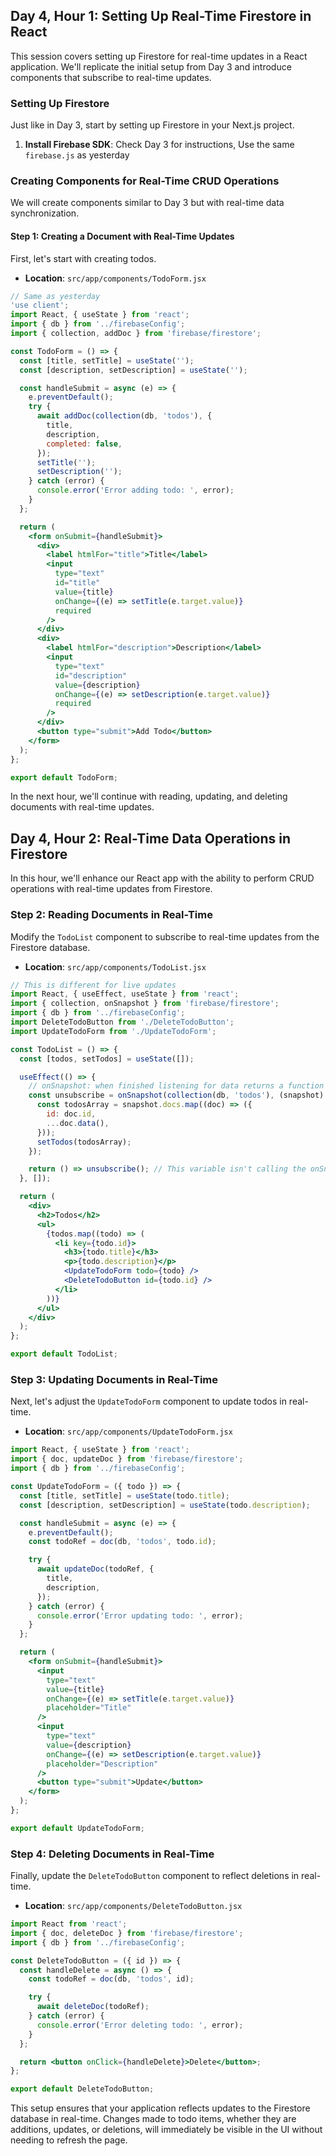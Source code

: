 ## Day 4, Hour 1: Setting Up Real-Time Firestore in React

This session covers setting up Firestore for real-time updates in a React application. We'll replicate the initial setup from Day 3 and introduce components that subscribe to real-time updates.

### Setting Up Firestore

Just like in Day 3, start by setting up Firestore in your Next.js project.

1. **Install Firebase SDK**:
   Check Day 3 for instructions, Use the same `firebase.js` as yesterday

### Creating Components for Real-Time CRUD Operations

We will create components similar to Day 3 but with real-time data synchronization.

#### Step 1: Creating a Document with Real-Time Updates

First, let's start with creating todos.

- **Location**: `src/app/components/TodoForm.jsx`

```jsx
// Same as yesterday
'use client';
import React, { useState } from 'react';
import { db } from '../firebaseConfig';
import { collection, addDoc } from 'firebase/firestore';

const TodoForm = () => {
  const [title, setTitle] = useState('');
  const [description, setDescription] = useState('');

  const handleSubmit = async (e) => {
    e.preventDefault();
    try {
      await addDoc(collection(db, 'todos'), {
        title,
        description,
        completed: false,
      });
      setTitle('');
      setDescription('');
    } catch (error) {
      console.error('Error adding todo: ', error);
    }
  };

  return (
    <form onSubmit={handleSubmit}>
      <div>
        <label htmlFor="title">Title</label>
        <input
          type="text"
          id="title"
          value={title}
          onChange={(e) => setTitle(e.target.value)}
          required
        />
      </div>
      <div>
        <label htmlFor="description">Description</label>
        <input
          type="text"
          id="description"
          value={description}
          onChange={(e) => setDescription(e.target.value)}
          required
        />
      </div>
      <button type="submit">Add Todo</button>
    </form>
  );
};

export default TodoForm;
```

In the next hour, we'll continue with reading, updating, and deleting documents with real-time updates.

<!--! Hour 2  -->

## Day 4, Hour 2: Real-Time Data Operations in Firestore

In this hour, we'll enhance our React app with the ability to perform CRUD operations with real-time updates from Firestore.

### Step 2: Reading Documents in Real-Time

Modify the `TodoList` component to subscribe to real-time updates from the Firestore database.

- **Location**: `src/app/components/TodoList.jsx`

```jsx
// This is different for live updates
import React, { useEffect, useState } from 'react';
import { collection, onSnapshot } from 'firebase/firestore';
import { db } from '../firebaseConfig';
import DeleteTodoButton from './DeleteTodoButton';
import UpdateTodoForm from './UpdateTodoForm';

const TodoList = () => {
  const [todos, setTodos] = useState([]);

  useEffect(() => {
    // onSnapshot: when finished listening for data returns a function named "unsubscribe" This is why we name the variable unsubscribe.
    const unsubscribe = onSnapshot(collection(db, 'todos'), (snapshot) => {
      const todosArray = snapshot.docs.map((doc) => ({
        id: doc.id,
        ...doc.data(),
      }));
      setTodos(todosArray);
    });

    return () => unsubscribe(); // This variable isn't calling the onSnapshot method (we didnt pass reference, we invoked it), its calling the method thats returned by the onSnapshot method to stop listening.
  }, []);

  return (
    <div>
      <h2>Todos</h2>
      <ul>
        {todos.map((todo) => (
          <li key={todo.id}>
            <h3>{todo.title}</h3>
            <p>{todo.description}</p>
            <UpdateTodoForm todo={todo} />
            <DeleteTodoButton id={todo.id} />
          </li>
        ))}
      </ul>
    </div>
  );
};

export default TodoList;
```

### Step 3: Updating Documents in Real-Time

Next, let's adjust the `UpdateTodoForm` component to update todos in real-time.

- **Location**: `src/app/components/UpdateTodoForm.jsx`

```jsx
import React, { useState } from 'react';
import { doc, updateDoc } from 'firebase/firestore';
import { db } from '../firebaseConfig';

const UpdateTodoForm = ({ todo }) => {
  const [title, setTitle] = useState(todo.title);
  const [description, setDescription] = useState(todo.description);

  const handleSubmit = async (e) => {
    e.preventDefault();
    const todoRef = doc(db, 'todos', todo.id);

    try {
      await updateDoc(todoRef, {
        title,
        description,
      });
    } catch (error) {
      console.error('Error updating todo: ', error);
    }
  };

  return (
    <form onSubmit={handleSubmit}>
      <input
        type="text"
        value={title}
        onChange={(e) => setTitle(e.target.value)}
        placeholder="Title"
      />
      <input
        type="text"
        value={description}
        onChange={(e) => setDescription(e.target.value)}
        placeholder="Description"
      />
      <button type="submit">Update</button>
    </form>
  );
};

export default UpdateTodoForm;
```

### Step 4: Deleting Documents in Real-Time

Finally, update the `DeleteTodoButton` component to reflect deletions in real-time.

- **Location**: `src/app/components/DeleteTodoButton.jsx`

```jsx
import React from 'react';
import { doc, deleteDoc } from 'firebase/firestore';
import { db } from '../firebaseConfig';

const DeleteTodoButton = ({ id }) => {
  const handleDelete = async () => {
    const todoRef = doc(db, 'todos', id);

    try {
      await deleteDoc(todoRef);
    } catch (error) {
      console.error('Error deleting todo: ', error);
    }
  };

  return <button onClick={handleDelete}>Delete</button>;
};

export default DeleteTodoButton;
```

This setup ensures that your application reflects updates to the Firestore database in real-time. Changes made to todo items, whether they are additions, updates, or deletions, will immediately be visible in the UI without needing to refresh the page.

